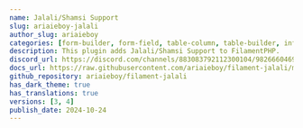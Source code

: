 ```yaml
---
name: Jalali/Shamsi Support
slug: ariaieboy-jalali
author_slug: ariaieboy
categories: [form-builder, form-field, table-column, table-builder, infolist-entry]
description: This plugin adds Jalali/Shamsi Support to FilamentPHP.
discord_url: https://discord.com/channels/883083792112300104/982666046945235004
docs_url: https://raw.githubusercontent.com/ariaieboy/filament-jalali/main/README.md
github_repository: ariaieboy/filament-jalali
has_dark_theme: true
has_translations: true
versions: [3, 4]
publish_date: 2024-10-24
---
```

